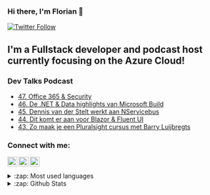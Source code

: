 ### Hi there, I'm Florian 👋
[![Twitter Follow](https://img.shields.io/twitter/follow/fschaal?color=1DA1F2&logo=twitter&style=for-the-badge)](https://twitter.com/intent/follow?original_referer=https%3A%2F%2Fgithub.com%2Ffschaal&screen_name=fschaal)

## I'm a Fullstack developer and podcast host currently focusing on the Azure Cloud!

### Dev Talks Podcast
<!--START_SECTION:devtalks-->
* [47. Office 365 &amp; Security]()
* [46. De .NET &amp; Data highlights van Microsoft Build]()
* [45. Dennis van der Stelt werkt aan NServicebus]()
* [44. Dit komt er aan voor Blazor &amp; Fluent UI]()
* [43. Zo maak je een Pluralsight cursus met Barry Luijbregts]()
<!--END_SECTION:devtalks-->

### Connect with me:

[<img align="left" alt="codeSTACKr | Twitter" width="22px" src="https://cdn.jsdelivr.net/npm/simple-icons@v3/icons/twitter.svg" />][twitter]
[<img align="left" alt="codeSTACKr | LinkedIn" width="22px" src="https://cdn.jsdelivr.net/npm/simple-icons@v3/icons/linkedin.svg" />][linkedin]
[<img align="left" alt="codeSTACKr | Instagram" width="22px" src="https://cdn.jsdelivr.net/npm/simple-icons@v3/icons/instagram.svg" />][instagram]

[twitter]: https://twitter.com/fschaal
[instagram]: https://instagram.com/keekje
[linkedin]: https://linkedin.com/in/florian-schaal

<br />
<br />
<details>
  <summary>:zap: Most used languages</summary>
  
  [![Top Langs](https://github-readme-stats.vercel.app/api/top-langs/?username=fschaal&hide=css,html)](https://github.com/fschaal/github-readme-stats)

</details>

<details>
  <summary>:zap: Github Stats</summary>
  
  [![Anurag's github stats](https://github-readme-stats.vercel.app/api?username=fschaal&&count_private=true&theme=cobalt)](https://github.com/fschaal/github-readme-stats)
  
</details>

